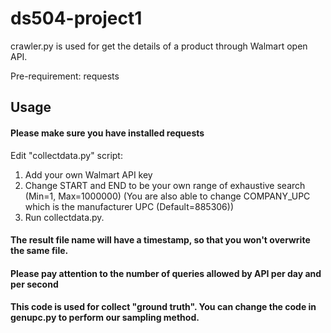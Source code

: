 # ds504-project1

crawler.py is used for get the details of a product through Walmart open API.

Pre-requirement:
requests

## Usage
#### Please make sure you have installed requests
Edit "collectdata.py" script:
1. Add your own Walmart API key
2. Change START and END to be your own range of exhaustive search (Min=1, Max=1000000)
  (You are also able to change COMPANY_UPC which is the manufacturer UPC (Default=885306))
4. Run collectdata.py.

#### The result file name will have a timestamp, so that you won't overwrite the same file. 

#### Please pay attention to the number of queries allowed by API per day and per second

#### This code is used for collect "ground truth". You can change the code in genupc.py to perform our sampling method.

